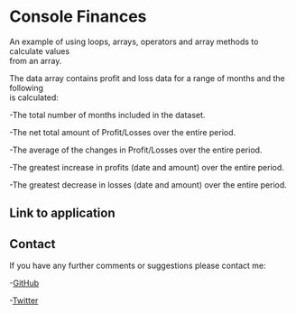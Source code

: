 # Console Finances

An example of using loops, arrays, operators and array methods to calculate values  
from an array.  

The data array contains profit and loss data for a range of months and the following  
is calculated:

-The total number of months included in the dataset.  

-The net total amount of Profit/Losses over the entire period.  

-The average of the changes in Profit/Losses over the entire period.  

-The greatest increase in profits (date and amount) over the entire period.

-The greatest decrease in losses (date and amount) over the entire period.

## Link to application  


## Contact  

If you have any further comments or suggestions please contact me:

-[GitHub](https://github.com/Charlie93B)  

-[Twitter](https://twitter.com/Charlie93B)

